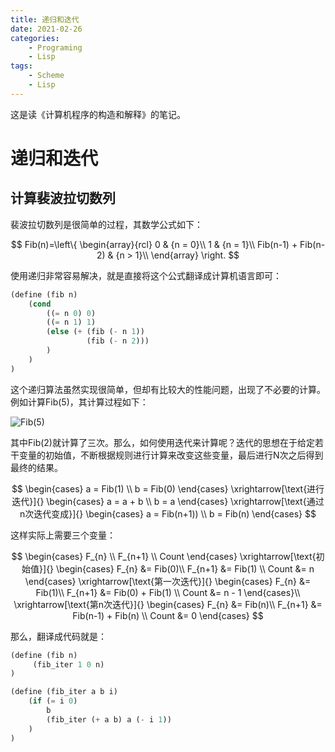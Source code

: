 ```yaml
---
title: 递归和迭代
date: 2021-02-26
categories:  
    - Programing
    - Lisp
tags:
    - Scheme
    - Lisp
---
```

这是读《计算机程序的构造和解释》的笔记。

<!-- more -->

# 递归和迭代
## 计算裴波拉切数列
裴波拉切数列是很简单的过程，其数学公式如下：

$$
Fib(n)=\left\{
\begin{array}{rcl}
0 & {n = 0}\\
1 & {n = 1}\\
Fib(n-1) + Fib(n-2) & {n > 1}\\
\end{array} \right.
$$

使用递归非常容易解决，就是直接将这个公式翻译成计算机语言即可：

```scheme
(define (fib n)
    (cond 
        ((= n 0) 0)
        ((= n 1) 1)
        (else (+ (fib (- n 1))
                 (fib (- n 2)))
        )
    )
)
```
这个递归算法虽然实现很简单，但却有比较大的性能问题，出现了不必要的计算。例如计算Fib(5)，其计算过程如下：

![Fib(5)](/images/Fib-tree.png)

其中Fib(2)就计算了三次。那么，如何使用迭代来计算呢？迭代的思想在于给定若干变量的初始值，不断根据规则进行计算来改变这些变量，最后进行N次之后得到最终的结果。

$$
\begin{cases}
a = Fib(1) \\
b = Fib(0)
\end{cases}
\xrightarrow[\text{进行迭代}]{}
\begin{cases}
a = a + b \\
b = a
\end{cases}
\xrightarrow[\text{通过n次迭代变成}]{}
\begin{cases}
a = Fib(n+1)) \\
b = Fib(n)
\end{cases}
$$

这样实际上需要三个变量：

$$
\begin{cases}
F_{n} \\
F_{n+1} \\
Count
\end{cases}
\xrightarrow[\text{初始值}]{}
\begin{cases}
F_{n} &= Fib(0)\\
F_{n+1} &= Fib(1) \\
Count &= n
\end{cases}
\xrightarrow[\text{第一次迭代}]{}
\begin{cases}
F_{n} &= Fib(1)\\
F_{n+1} &= Fib(0) + Fib(1) \\
Count &= n - 1
\end{cases}\\
\xrightarrow[\text{第n次迭代}]{}
\begin{cases}
F_{n} &= Fib(n)\\
F_{n+1} &= Fib(n-1) + Fib(n) \\
Count &= 0
\end{cases}
$$

那么，翻译成代码就是：

```scheme
(define (fib n)
     (fib_iter 1 0 n)
)

(define (fib_iter a b i)
    (if (= i 0)
        b
        (fib_iter (+ a b) a (- i 1))
    )
)

```
